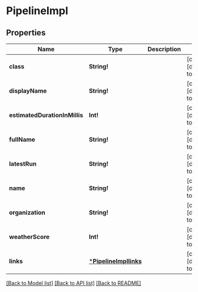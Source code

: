 # PipelineImpl

## Properties
Name | Type | Description | Notes
------------ | ------------- | ------------- | -------------
**class** | **String!** |  | [optional] [default to null]
**displayName** | **String!** |  | [optional] [default to null]
**estimatedDurationInMillis** | **Int!** |  | [optional] [default to null]
**fullName** | **String!** |  | [optional] [default to null]
**latestRun** | **String!** |  | [optional] [default to null]
**name** | **String!** |  | [optional] [default to null]
**organization** | **String!** |  | [optional] [default to null]
**weatherScore** | **Int!** |  | [optional] [default to null]
**links** | [***PipelineImpllinks**](PipelineImpllinks.md) |  | [optional] [default to null]

[[Back to Model list]](../README.md#documentation-for-models) [[Back to API list]](../README.md#documentation-for-api-endpoints) [[Back to README]](../README.md)


